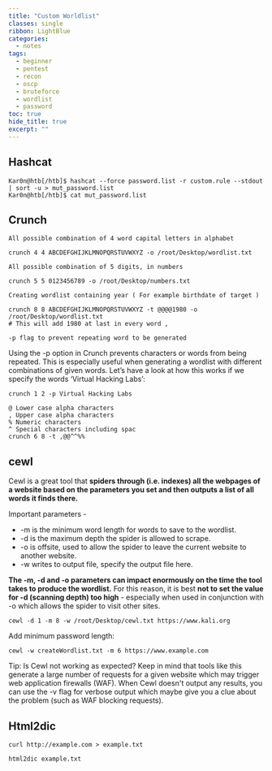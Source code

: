 ```yaml
---
title: "Custom Worldlist"
classes: single
ribbon: LightBlue
categories:
  - notes
tags:
  - beginner
  - pentest
  - recon
  - oscp
  - bruteforce
  - wordlist
  - password
toc: true
hide_title: true
excerpt: ""
---
```


## Hashcat

```
Kar0n@htb[/htb]$ hashcat --force password.list -r custom.rule --stdout | sort -u > mut_password.list
Kar0n@htb[/htb]$ cat mut_password.list
```
## Crunch

`All possible combination of 4 word capital letters in alphabet`

```
crunch 4 4 ABCDEFGHIJKLMNOPQRSTUVWXYZ -o /root/Desktop/wordlist.txt
```

`All possible combination of 5 digits, in numbers`

```
crunch 5 5 0123456789 -o /root/Desktop/numbers.txt
```

`Creating wordlist containing year ( For example birthdate of target )`

```
crunch 8 8 ABCDEFGHIJKLMNOPQRSTUVWXYZ -t @@@@1980 -o /root/Desktop/wordlist.txt
# This will add 1980 at last in every word ,
```

`-p flag to prevent repeating word to be generated`

Using the -p option in Crunch prevents characters or words from being repeated. This is especially useful when generating a wordlist with different combinations of given words. Let’s have a look at how this works if we specify the words ‘Virtual Hacking Labs’:

```
crunch 1 2 -p Virtual Hacking Labs
```

```
@ Lower case alpha characters
, Upper case alpha characters
% Numeric characters
^ Special characters including spac
crunch 6 8 -t ,@@^^%%
```

## cewl

Cewl is a great tool that **spiders through (i.e. indexes) all the webpages of a website based on the parameters you set and then outputs a list of all words it finds there.**

Important parameters -

- -m is the minimum word length for words to save to the wordlist.
- -d is the maximum depth the spider is allowed to scrape.
- -o is offsite, used to allow the spider to leave the current website to another website.
- -w writes to output file, specify the output file here.

**The -m, -d and -o parameters can impact enormously on the time the tool takes to produce the wordlist.** For this reason, it is best **not to set the value for -d (scanning depth) too high** - especially when used in conjunction with -o which allows the spider to visit other sites.

```
cewl -d 1 -m 8 -w /root/Desktop/cewl.txt https://www.kali.org
```

Add minimum password length:

```
cewl -w createWordlist.txt -m 6 https://www.example.com
```

Tip: Is Cewl not working as expected? Keep in mind that tools like this generate a large number of requests for a given website which may trigger web application firewalls (WAF). When Cewl doesn't output any results, you can use the -v flag for verbose output which maybe give you a clue about the problem (such as WAF blocking requests).

## Html2dic

```
curl http://example.com > example.txt

html2dic example.txt
```